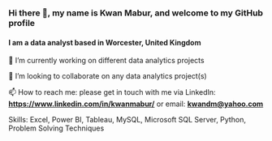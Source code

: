 ### Hi there 👋, my name is Kwan Mabur, and welcome to my GitHub profile
#### I am a data analyst based in Worcester, United Kingdom

🔭 I’m currently working on different data analytics projects

👯 I’m looking to collaborate on any data analytics project(s)

📫 How to reach me: please get in touch with me via LinkedIn: **https://www.linkedin.com/in/kwanmabur/** or email: **kwandm@yahoo.com**

Skills: Excel, Power BI, Tableau, MySQL, Microsoft SQL Server, Python, Problem Solving Techniques






